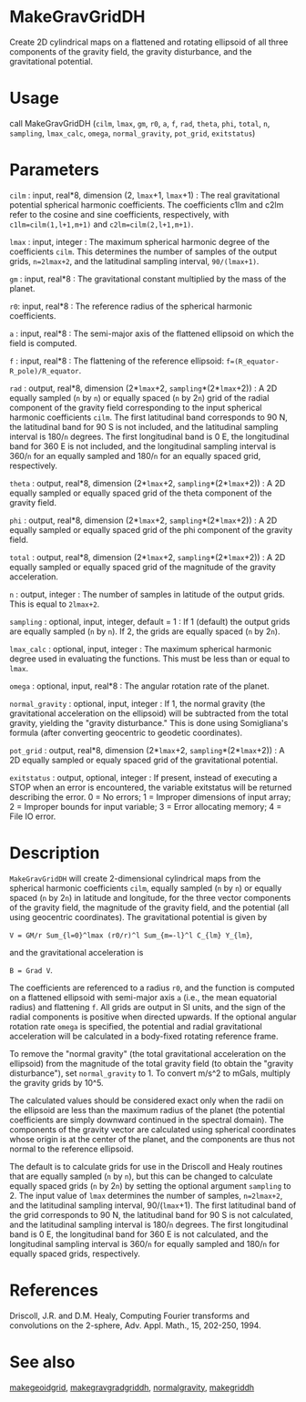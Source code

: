 # MakeGravGridDH

Create 2D cylindrical maps on a flattened and rotating ellipsoid of all three components of the gravity field, the gravity disturbance, and the gravitational potential.

# Usage

call MakeGravGridDH (`cilm`, `lmax`, `gm`, `r0`, `a`, `f`, `rad`, `theta`, `phi`, `total`, `n`, `sampling`, `lmax_calc`, `omega`, `normal_gravity`, `pot_grid`, `exitstatus`)

# Parameters

`cilm` : input, real\*8, dimension (2, `lmax`+1, `lmax`+1)
:   The real gravitational potential spherical harmonic coefficients. The coefficients c1lm and c2lm refer to the cosine and sine coefficients, respectively, with `c1lm=cilm(1,l+1,m+1)` and `c2lm=cilm(2,l+1,m+1)`.

`lmax` : input, integer
:   The maximum spherical harmonic degree of the coefficients `cilm`. This determines the number of samples of the output grids, `n=2lmax+2`, and the latitudinal sampling interval, `90/(lmax+1)`.

`gm` : input, real\*8
:   The gravitational constant multiplied by the mass of the planet.

`r0`: input, real\*8
:   The reference radius of the spherical harmonic coefficients.

`a` : input, real\*8
:   The semi-major axis of the flattened ellipsoid on which the field is computed.

`f` : input, real\*8
:   The flattening of the reference ellipsoid: `f=(R_equator-R_pole)/R_equator`.

`rad` : output, real\*8, dimension (2\*`lmax`+2, `sampling`\*(2*`lmax`+2))
:   A 2D equally sampled (`n` by `n`) or equally spaced (`n` by 2`n`) grid of the radial component of the gravity field corresponding to the input spherical harmonic coefficients `cilm`. The first latitudinal band corresponds to 90 N, the latitudinal band for 90 S is not included, and the latitudinal sampling interval is 180/`n` degrees. The first longitudinal band is 0 E, the longitudinal band for 360 E is not included, and the longitudinal sampling interval is 360/`n` for an equally sampled and 180/`n` for an equally spaced grid, respectively.

`theta` : output, real\*8, dimension (2\*`lmax`+2, `sampling`\*(2*`lmax`+2))
:   A 2D equally sampled or equally spaced grid of the theta component of the gravity field.

`phi` : output, real\*8, dimension (2\*`lmax`+2, `sampling`\*(2*`lmax`+2))
:   A 2D equally sampled or equally spaced grid of the phi component of the gravity field.

`total` : output, real\*8, dimension (2\*`lmax`+2, `sampling`\*(2*`lmax`+2))
:   A 2D equally sampled or equally spaced grid of the magnitude of the gravity acceleration.

`n` : output, integer
:   The number of samples in latitude of the output grids. This is equal to `2lmax+2`.

`sampling` : optional, input, integer, default = 1
:   If 1 (default) the output grids are equally sampled (`n` by `n`). If 2, the grids are equally spaced (`n` by 2`n`).

`lmax_calc` : optional, input, integer
:   The maximum spherical harmonic degree used in evaluating the functions. This must be less than or equal to `lmax`.

`omega` : optional, input, real\*8
:   The angular rotation rate of the planet.

`normal_gravity` : optional, input, integer
:   If 1, the normal gravity (the gravitational acceleration on the ellipsoid) will be subtracted from the total gravity, yielding the "gravity disturbance." This is done using Somigliana's formula (after converting geocentric to geodetic coordinates).

`pot_grid` : output, real\*8, dimension (2\*`lmax`+2, `sampling`\*(2*`lmax`+2))
:   A 2D equally sampled or equaly spaced grid of the gravitational potential.

`exitstatus` : output, optional, integer
:   If present, instead of executing a STOP when an error is encountered, the variable exitstatus will be returned describing the error. 0 = No errors; 1 = Improper dimensions of input array; 2 = Improper bounds for input variable; 3 = Error allocating memory; 4 = File IO error.

# Description

`MakeGravGridDH` will create 2-dimensional cylindrical maps from the spherical harmonic coefficients `cilm`, equally sampled (`n` by `n`) or equally spaced (`n` by 2`n`) in latitude and longitude, for the three vector components of the gravity field, the magnitude of the gravity field, and the potential (all using geocentric coordinates). The gravitational potential is given by

`V = GM/r Sum_{l=0}^lmax (r0/r)^l Sum_{m=-l}^l C_{lm} Y_{lm}`,

and the gravitational acceleration is

`B = Grad V`.

The coefficients are referenced to a radius `r0`, and the function is computed on a flattened ellipsoid with semi-major axis `a` (i.e., the mean equatorial radius) and flattening `f`. All grids are output in SI units, and the sign of the radial components is positive when directed upwards. If the optional angular rotation rate `omega` is specified, the potential and radial gravitational acceleration will be calculated in a body-fixed rotating reference frame.

To remove the "normal gravity" (the total gravitational acceleration on the ellipsoid) from the magnitude of the total gravity field (to obtain the "gravity disturbance"), set `normal_gravity` to 1. To convert m/s^2 to mGals, multiply the gravity grids by 10^5.

The calculated values should be considered exact only when the radii on the ellipsoid are less than the maximum radius of the planet (the potential coefficients are simply downward continued in the spectral domain). The components of the gravity vector are calculated using spherical coordinates whose origin is at the center of the planet, and the components are thus not normal to the reference ellipsoid.

The default is to calculate grids for use in the Driscoll and Healy routines that are equally sampled (`n` by `n`), but this can be changed to calculate equally spaced grids (`n` by 2`n`) by setting the optional argument `sampling` to 2. The input value of `lmax` determines the number of samples, `n=2lmax+2`, and the latitudinal sampling interval, 90/(`lmax`+1). The first latitudinal band of the grid corresponds to 90 N, the latitudinal band for 90 S is not calculated, and the latitudinal sampling interval is 180/`n` degrees. The first longitudinal band is 0 E, the longitudinal band for 360 E is not calculated, and the longitudinal sampling interval is 360/`n` for equally sampled and 180/`n` for equally spaced grids, respectively.

# References

Driscoll, J.R. and D.M. Healy, Computing Fourier transforms and convolutions on the 2-sphere, Adv. Appl. Math., 15, 202-250, 1994.

# See also

[makegeoidgrid](makegeoidgrid.html), [makegravgradgriddh](makegravgradgriddh.html), [normalgravity](normalgravity.html), [makegriddh](makegriddh.html)

